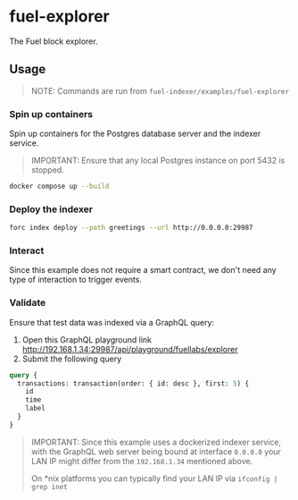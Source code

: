 # fuel-explorer

The Fuel block explorer.

## Usage

> NOTE: Commands are run from `fuel-indexer/examples/fuel-explorer`

### Spin up containers

Spin up containers for the Postgres database server and the indexer service.

> IMPORTANT: Ensure that any local Postgres instance on port 5432 is stopped.

```bash
docker compose up --build
```

### Deploy the indexer

```bash
forc index deploy --path greetings --url http://0.0.0.0:29987
```

### Interact

Since this example does not require a smart contract, we don't need any type of interaction to trigger events.

### Validate

Ensure that test data was indexed via a GraphQL query:
  1. Open this GraphQL playground link http://192.168.1.34:29987/api/playground/fuellabs/explorer
  2. Submit the following query

```graphql
query {
  transactions: transaction(order: { id: desc }, first: 5) {
    id
    time
    label
  }
}
```

> IMPORTANT: Since this example uses a dockerized indexer service, with the GraphQL
> web server being bound at interface `0.0.0.0` your LAN IP might differ from the
> `192.168.1.34` mentioned above.
>
> On *nix platforms you can typically find your LAN IP via `ifconfig | grep inet`